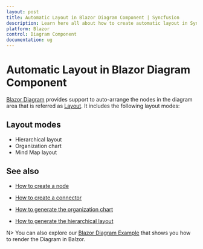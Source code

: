 ```yaml
---
layout: post
title: Automatic Layout in Blazor Diagram Component | Syncfusion
description: Learn here all about how to create automatic layout in Syncfusion Blazor Diagram component and more.
platform: Blazor
control: Diagram Component
documentation: ug
---
```


# Automatic Layout in Blazor Diagram Component

[Blazor Diagram](https://www.syncfusion.com/blazor-components/blazor-diag) provides support to auto-arrange the nodes in the diagram area that is referred as [Layout](https://help.syncfusion.com/cr/blazor/Syncfusion.Blazor.Diagram.Layout.html). It includes the following layout modes:

## Layout modes

* Hierarchical layout
* Organization chart
* Mind Map layout

## See also

* [How to create a node](../nodes/nodes)

* [How to create a connector](../connectors/connectors)

* [How to generate the organization chart](./organizational-chart)

* [How to generate the hierarchical layout](./hierarchical-layout)

N> You can also explore our [Blazor Diagram Example](https://blazor.syncfusion.com/demos/diagramcomponent/flowchart?theme=bootstrap5) that shows you how to render the Diagram in Balzor.
